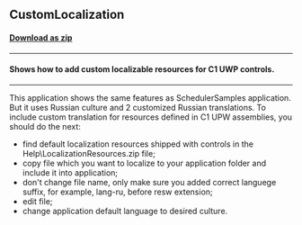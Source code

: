 ## CustomLocalization
#### [Download as zip](https://downgit.github.io/#/home?url=https://github.com/GrapeCity/ComponentOne-UWP-Samples/tree/master/C1.UWP.Schedule/VB/CustomLocalization)
____
#### Shows how to add custom localizable resources for C1 UWP controls.
____
This application shows the same features as SchedulerSamples application. But it uses Russian culture and 2 customized Russian translations.
To include custom translation for resources defined in C1 UPW assemblies, you should do the next:

* find default localization resources shipped with controls in the Help\LocalizationResources.zip file;
* copy file which you want to localize to your application folder and include it into application;
* don't change file name, only make sure you added correct languege suffix, for example, lang-ru, before resw extension;
* edit file;
* change application default language to desired culture.
